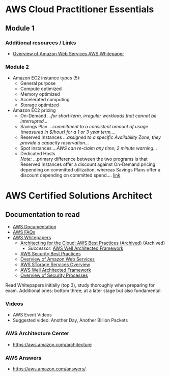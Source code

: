 # AWS Cloud Practitioner Essentials 

## Module 1
### Additional resources / Links 
* [Overview of Amazon Web Services AWS Whitepaper](https://d0.awsstatic.com/whitepapers/aws-overview.pdf)
### Module 2
* Amazon EC2 instance types (5):
  * General purpose
  * Compute optimized
  * Memory optimized
  * Accelerated computing
  * Storage optimized 
* Amazon EC2 pricing
  * On-Demand _...for short-term, irregular workloads that cannot be interrupted..._
  * Savings Plan _...commitment to a consistent amount of usage (measured in $/hour) for a 1 or 3 year term...._ 
  * Reserved Instances _...assigned to a specific Availability Zone, they provide a capacity reservation..._
  * Spot instances _...AWS can re-claim any time; 2 minute warning..._
  * Dedicated Hosts \
*Note:* ...primary difference between the two programs is that Reserved Instances offer a discount against On-Demand pricing depending on committed utilization, whereas Savings Plans offer a discount depending on committed spend.... [link](https://www.cloudhealthtech.com/blog/reserved-instances-vs-aws-saving-plans)


# AWS Certified Solutions Architect

## Documentation to read

* [AWS Documentation](https://docs.aws.amazon.com/)
* [AWS FAQs](https://aws.amazon.com/faqs/)
* [AWS Whitepapers](https://aws.amazon.com/whitepapers)
  * [Architecting for the Cloud: AWS Best Practices (Archived)](https://d1.awsstatic.com/whitepapers/AWS_Cloud_Best_Practices.pdf) (Archived)
    * _Successor:_ [AWS Well Architected Framework](https://d1.awsstatic.com/whitepapers/architecture/AWS_Well-Architected_Framework.pdf)
  * [AWS Security Best Practices]()
  * [Overview of Amazon Web Services]()
  * [AWS STorage Services Overview]()
  * [AWS Well Architected Framework]()
  * [Overview of Security Processes]()

Read Whitepapers initially (top 3), study thoroughly when preparing for exam.
Additional ones: bottom three; at a later stage but also fundamental.

### Videos
* AWS Event Videos
* Suggested video: Another Day, Another Billion Packets

### AWS Architecture Center
* https://aws.amazon.com/architecture

### AWS Answers
* https://aws.amazon.com/answers/

